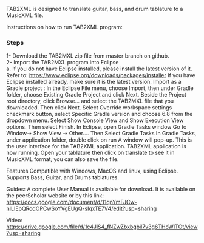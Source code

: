 TAB2XML is designed to translate guitar, bass, and drum tablature to a MusicXML file. 

Instructions on how to run TAB2XML program:

### Steps 
1- Download the TAB2MXL zip file from master branch on github. <br />
2- Import the TAB2MXL program into Eclipse <br />
        a. If you do not have Eclipse installed, please install the latest version of it. <br />
Refer to: https://www.eclipse.org/downloads/packages/installer
If you have Eclipse installed already, make sure it is the latest version.
Import as a Gradle project :
In the Eclipse File menu, choose Import, then under Gradle folder, choose Existing Gradle Project and click Next.
Beside the Project root directory, click Browse… and select the TAB2MXL file that you downloaded. Then click Next.
Select Override workspace settings checkmark button, select Specific Gradle version  and choose 6.8 from the dropdown menu.
Select Show Console View and Show Execution View options.
Then select Finish.
In Eclipse, open Gradle Tasks window
Go to Window→ Show View → Other.... Then Select Gradle Tasks
In Gradle Tasks, under application folder, double click on run
A window will pop-up. This is the user interface for the TAB2XML application.
TAB2XML application is now running.
Open your tablature then click on translate to see it in MusicXML format, you can also save the file.

Features
Compatible with Windows, MacOS and linux, using Eclipse. 
Supports Bass, Guitar, and Drums tablatures. 

Guides:
A complete User Manual is available for download. It is available on the peerScholar website or by this link: https://docs.google.com/document/d/11qnYmFJCw-nILIEpQRodOPCwSoYVgEUgQ-sIqxTE7V4/edit?usp=sharing

Video: https://drive.google.com/file/d/1c4JlS4_fNZwZbxbgbil7v3g6THoWITOt/view?usp=sharing
